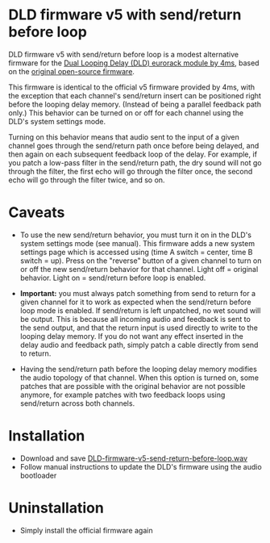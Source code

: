 # DLD firmware v5 with send/return before loop

DLD firmware v5 with send/return before loop is a modest alternative firmware for the [Dual Looping Delay (DLD) eurorack module by 4ms](http://www.4mscompany.com/dld.php), based on the [original open-source firmware](http://github.com/4ms/DLD).

This firmware is identical to the official v5 firmware provided by 4ms, with the exception that each channel's send/return insert can be positioned right before the looping delay memory. (Instead of being a parallel feedback path only.) This behavior can be turned on or off for each channel using the DLD's system settings mode.

Turning on this behavior means that audio sent to the input of a given channel goes through the send/return path once before being delayed, and then again on each subsequent feedback loop of the delay. For example, if you patch a low-pass filter in the send/return path, the dry sound will not go through the filter, the first echo will go through the filter once, the second echo will go through the filter twice, and so on.

# Caveats

- To use the new send/return behavior, you must turn it on in the DLD's system settings mode (see manual). This firmware adds a new system settings page which is accessed using (time A switch = center, time B switch = up). Press on the "reverse" button of a given channel to turn on or off the new send/return behavior for that channel. Light off = original behavior. Light on = send/return before loop is enabled.

- __Important:__ you must always patch something from send to return for a given channel for it to work as expected when the send/return before loop mode is enabled. If send/return is left unpatched, no wet sound will be output. This is because all incoming audio and feedback is sent to the send output, and that the return input is used directly to write to the looping delay memory. If you do not want any effect inserted in the delay audio and feedback path, simply patch a cable directly from send to return.

- Having the send/return path before the looping delay memory modifies the audio topology of that channel. When this option is turned on, some patches that are possible with the original behavior are not possible anymore, for example patches with two feedback loops using send/return across both channels.

# Installation

- Download and save [DLD-firmware-v5-send-return-before-loop.wav](http://github.com/thomas-kielbus/DLD-firmware/raw/master/DLD-firmware-v5-send-return-before-loop.wav)
- Follow manual instructions to update the DLD's firmware using the audio bootloader

# Uninstallation

- Simply install the official firmware again

